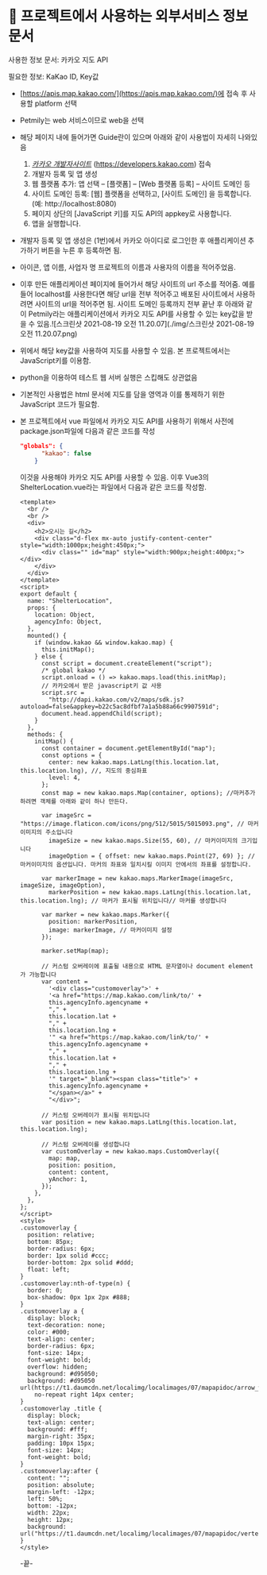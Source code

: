 # 📄 프로젝트에서 사용하는 외부서비스 정보 문서

사용한 정보 문서: 카카오 지도 API

필요한 정보: KaKao ID, Key값

- [https://apis.map.kakao.com/](https://apis.map.kakao.com/)에 접속 후 사용할 platform 선택
- Petmily는 web 서비스이므로 web을 선택
- 해당 페이지 내에 들어가면 Guide란이 있으며 아래와 같이 사용법이 자세히 나와있음
  1. *[카카오 개발자사이트](https://developers.kakao.com/)* (https://developers.kakao.com) 접속
  2. 개발자 등록 및 앱 생성
  3. 웹 플랫폼 추가: 앱 선택 – [플랫폼] – [Web 플랫폼 등록] – 사이트 도메인 등
  4. 사이트 도메인 등록: [웹] 플랫폼을 선택하고, [사이트 도메인] 을 등록합니다. (예: http://localhost:8080)
  5. 페이지 상단의 [JavaScript 키]를 지도 API의 appkey로 사용합니다.
  6. 앱을 실행합니다.

- 개발자 등록 및 앱 생성은 (1번)에서 카카오 아이디로 로그인한 후 애플리케이션 추가하기 버튼을 누른 후 등록하면 됨.
- 아이콘, 앱 이름, 사업자 명 프로젝트의 이름과 사용자의 이름을 적어주었음.
- 이후 만든 애플리케이션 페이지에 들어가서 해당 사이트의 url 주소를 적어줌. 예를 들어 localhost를 사용한다면 해당 url을 전부 적어주고 배포된 사이트에서 사용하려면 사이트의 url을 적어주면 됨. 사이트 도메인 등록까지 전부 끝난 후 아래와 같이 Petmily라는 애플리케이션에서 카카오 지도 API를 사용할 수 있는 key값을 받을 수 있음.![스크린샷 2021-08-19 오전 11.20.07](./img/스크린샷 2021-08-19 오전 11.20.07.png)

- 위에서 해당 key값을 사용하여 지도를 사용할 수 있음. 본 프로젝트에서는 JavaScript키를 이용함.

- python을 이용하여 테스트 웹 서버 실행은 스킵해도 상관없음

- 기본적인 사용법은 html 문서에 지도를 담을 영역과 이를 통제하기 위한 JavaScript 코드가 필요함.

- 본 프로젝트에서 vue 파일에서 카카오 지도 API를 사용하기 위해서 사전에 package.json파일에 다음과 같은 코드를 작성

  ```json
  "globals": {
        "kakao": false
      }
  ```

  이것을 사용해야 카카오 지도 API를 사용할 수 있음. 이후 Vue3의 ShelterLocation.vue라는 파일에서 다음과 같은 코드를 작성함.

  ```vue
  <template>
    <br />
    <br />
    <div>
      <h2>오시는 길</h2>
      <div class="d-flex mx-auto justify-content-center" style="width:1000px;height:450px;">
        <div class="" id="map" style="width:900px;height:400px;"></div>
      </div>
    </div>
  </template>
  <script>
  export default {
    name: "ShelterLocation",
    props: {
      location: Object,
      agencyInfo: Object,
    },
    mounted() {
      if (window.kakao && window.kakao.map) {
        this.initMap();
      } else {
        const script = document.createElement("script");
        /* global kakao */
        script.onload = () => kakao.maps.load(this.initMap);
        // 카카오에서 받은 javascript키 값 사용
        script.src =
          "http://dapi.kakao.com/v2/maps/sdk.js?autoload=false&appkey=b22c5ac8dfbf7a1a5b88a66c9907591d";
        document.head.appendChild(script);
      }
    },
    methods: {
      initMap() {
        const container = document.getElementById("map");
        const options = {
          center: new kakao.maps.LatLng(this.location.lat, this.location.lng), //, 지도의 중심좌표
          level: 4,
        };
        const map = new kakao.maps.Map(container, options); //마커추가하려면 객체를 아래와 같이 하나 만든다.
  
        var imageSrc = "https://image.flaticon.com/icons/png/512/5015/5015093.png", // 마커이미지의 주소입니다
          imageSize = new kakao.maps.Size(55, 60), // 마커이미지의 크기입니다
          imageOption = { offset: new kakao.maps.Point(27, 69) }; // 마커이미지의 옵션입니다. 마커의 좌표와 일치시킬 이미지 안에서의 좌표를 설정합니다.
  
        var markerImage = new kakao.maps.MarkerImage(imageSrc, imageSize, imageOption),
          markerPosition = new kakao.maps.LatLng(this.location.lat, this.location.lng); // 마커가 표시될 위치입니다// 마커를 생성합니다
  
        var marker = new kakao.maps.Marker({
          position: markerPosition,
          image: markerImage, // 마커이미지 설정
        });
  
        marker.setMap(map);
  
        // 커스텀 오버레이에 표출될 내용으로 HTML 문자열이나 document element가 가능합니다
        var content =
          '<div class="customoverlay">' +
          '<a href="https://map.kakao.com/link/to/' +
          this.agencyInfo.agencyname +
          "," +
          this.location.lat +
          "," +
          this.location.lng +
          '" <a href="https://map.kakao.com/link/to/' +
          this.agencyInfo.agencyname +
          "," +
          this.location.lat +
          "," +
          this.location.lng +
          '" target="_blank"><span class="title">' +
          this.agencyInfo.agencyname +
          "</span></a>" +
          "</div>";
  
        // 커스텀 오버레이가 표시될 위치입니다
        var position = new kakao.maps.LatLng(this.location.lat, this.location.lng);
  
        // 커스텀 오버레이를 생성합니다
        var customOverlay = new kakao.maps.CustomOverlay({
          map: map,
          position: position,
          content: content,
          yAnchor: 1,
        });
      },
    },
  };
  </script>
  <style>
  .customoverlay {
    position: relative;
    bottom: 85px;
    border-radius: 6px;
    border: 1px solid #ccc;
    border-bottom: 2px solid #ddd;
    float: left;
  }
  .customoverlay:nth-of-type(n) {
    border: 0;
    box-shadow: 0px 1px 2px #888;
  }
  .customoverlay a {
    display: block;
    text-decoration: none;
    color: #000;
    text-align: center;
    border-radius: 6px;
    font-size: 14px;
    font-weight: bold;
    overflow: hidden;
    background: #d95050;
    background: #d95050 url(https://t1.daumcdn.net/localimg/localimages/07/mapapidoc/arrow_white.png)
      no-repeat right 14px center;
  }
  .customoverlay .title {
    display: block;
    text-align: center;
    background: #fff;
    margin-right: 35px;
    padding: 10px 15px;
    font-size: 14px;
    font-weight: bold;
  }
  .customoverlay:after {
    content: "";
    position: absolute;
    margin-left: -12px;
    left: 50%;
    bottom: -12px;
    width: 22px;
    height: 12px;
    background: url("https://t1.daumcdn.net/localimg/localimages/07/mapapidoc/vertex_white.png");
  }
  </style>
  ```

  -끝-

 

